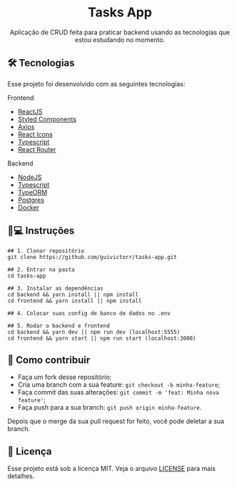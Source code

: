 <h1 align='center'>Tasks App</h1>
<p align='center'>Aplicação de CRUD feita para praticar backend usando as tecnologias que estou estudando no momento.</p>

## 🛠 Tecnologias

Esse projeto foi desenvolvido com as seguintes tecnologias:

Frontend
- [ReactJS](https://pt-br.reactjs.org)
- [Styled Components](styled-components.com/)
- [Axios](https://github.com/axios/axios)
- [React Icons](https://react-icons.github.io/react-icons/)
- [Typescript](typescriptlang.org/)
- [React Router](https://reactrouter.com/)

Backend
- [NodeJS](https://nodejs.org/)
- [Typescript](https://typescriptlang.org/)
- [TypeORM](https://typeorm.io#/)
- [Postgres](https://www.postgresql.org)
- [Docker](https://www.docker.com)

## 📱💻 Instruções

```
## 1. Clonar repositório
git clone https://github.com/guivictorr/tasks-app.git

## 2. Entrar na pasta
cd tasks-app

## 3. Instalar as dependências
cd backend && yarn install || npm install
cd frontend && yarn install || npm install

## 4. Colocar suas config de banco de dados no .env

## 5. Rodar o backend e frontend
cd backend && yarn dev || npm run dev (localhost:5555)
cd frontend && yarn start || npm run start (localhost:3000)
```

## 🤔 Como contribuir

- Faça um fork desse repositório;
- Cria uma branch com a sua feature: `git checkout -b minha-feature`;
- Faça commit das suas alterações: `git commit -m 'feat: Minha nova feature'`;
- Faça push para a sua branch: `git push origin minha-feature`.

Depois que o merge da sua pull request for feito, você pode deletar a sua branch.
 
## 📝 Licença

Esse projeto está sob a licença MIT. Veja o arquivo [LICENSE](https://github.com/guivictorr/tasks-app/blob/master/LICENSE) para mais detalhes.
